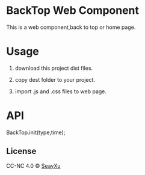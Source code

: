 # BackTop Web Component

  This is a web component,back to top or home page.

# Usage

  1. download this project dist files.

  2. copy dest folder to your project.

  3. import .js and .css files to web page.

# API

  BackTop.init(type,time);

## License

CC-NC 4.0 © [SeayXu](https://github.com/SeayXu/backtop/raw/master/LICENSE)
